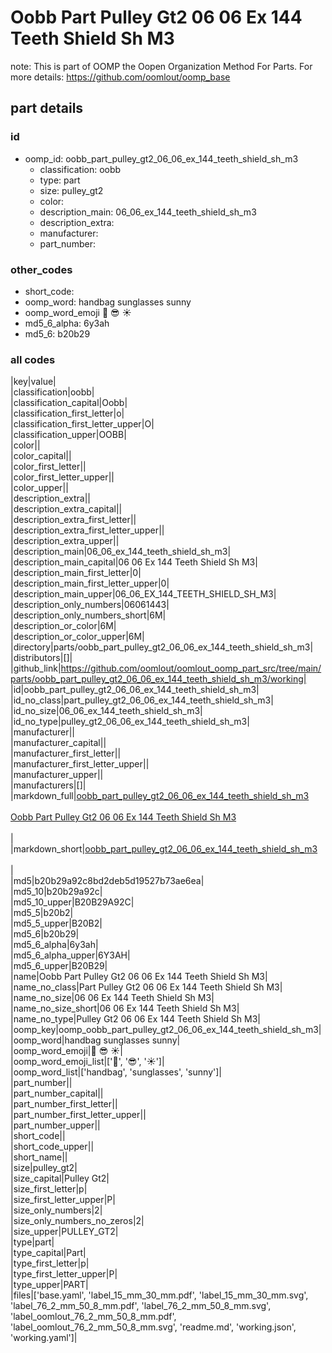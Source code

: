 # Oobb Part Pulley Gt2 06 06 Ex 144 Teeth Shield Sh M3  

note: This is part of OOMP the Oopen Organization Method For Parts. For more details: https://github.com/oomlout/oomp_base

##  part details





### id
* oomp_id: oobb_part_pulley_gt2_06_06_ex_144_teeth_shield_sh_m3
  * classification: oobb
  * type: part
  * size: pulley_gt2
  * color: 
  * description_main: 06_06_ex_144_teeth_shield_sh_m3
  * description_extra: 
  * manufacturer: 
  * part_number: 

### other_codes
* short_code: 
* oomp_word: handbag sunglasses sunny
* oomp_word_emoji :handbag: :sunglasses: :sunny:
* md5_6_alpha: 6y3ah
* md5_6: b20b29

### all codes 
|key|value|  
|classification|oobb|  
|classification_capital|Oobb|  
|classification_first_letter|o|  
|classification_first_letter_upper|O|  
|classification_upper|OOBB|  
|color||  
|color_capital||  
|color_first_letter||  
|color_first_letter_upper||  
|color_upper||  
|description_extra||  
|description_extra_capital||  
|description_extra_first_letter||  
|description_extra_first_letter_upper||  
|description_extra_upper||  
|description_main|06_06_ex_144_teeth_shield_sh_m3|  
|description_main_capital|06 06 Ex 144 Teeth Shield Sh M3|  
|description_main_first_letter|0|  
|description_main_first_letter_upper|0|  
|description_main_upper|06_06_EX_144_TEETH_SHIELD_SH_M3|  
|description_only_numbers|06061443|  
|description_only_numbers_short|6M|  
|description_or_color|6M|  
|description_or_color_upper|6M|  
|directory|parts/oobb_part_pulley_gt2_06_06_ex_144_teeth_shield_sh_m3|  
|distributors|[]|  
|github_link|https://github.com/oomlout/oomlout_oomp_part_src/tree/main/parts/oobb_part_pulley_gt2_06_06_ex_144_teeth_shield_sh_m3/working|  
|id|oobb_part_pulley_gt2_06_06_ex_144_teeth_shield_sh_m3|  
|id_no_class|part_pulley_gt2_06_06_ex_144_teeth_shield_sh_m3|  
|id_no_size|06_06_ex_144_teeth_shield_sh_m3|  
|id_no_type|pulley_gt2_06_06_ex_144_teeth_shield_sh_m3|  
|manufacturer||  
|manufacturer_capital||  
|manufacturer_first_letter||  
|manufacturer_first_letter_upper||  
|manufacturer_upper||  
|manufacturers|[]|  
|markdown_full|[oobb_part_pulley_gt2_06_06_ex_144_teeth_shield_sh_m3](https://github.com/oomlout/oomlout_oomp_part_src/tree/main/parts/oobb_part_pulley_gt2_06_06_ex_144_teeth_shield_sh_m3/working)<br>[](https://github.com/oomlout/oomlout_oomp_part_src/tree/main/parts/oobb_part_pulley_gt2_06_06_ex_144_teeth_shield_sh_m3/working)<br>[Oobb Part Pulley Gt2 06 06 Ex 144 Teeth Shield Sh M3](https://github.com/oomlout/oomlout_oomp_part_src/tree/main/parts/oobb_part_pulley_gt2_06_06_ex_144_teeth_shield_sh_m3/working)<br><br>|  
|markdown_short|[oobb_part_pulley_gt2_06_06_ex_144_teeth_shield_sh_m3](https://github.com/oomlout/oomlout_oomp_part_src/tree/main/parts/oobb_part_pulley_gt2_06_06_ex_144_teeth_shield_sh_m3/working)<br><br>|  
|md5|b20b29a92c8bd2deb5d19527b73ae6ea|  
|md5_10|b20b29a92c|  
|md5_10_upper|B20B29A92C|  
|md5_5|b20b2|  
|md5_5_upper|B20B2|  
|md5_6|b20b29|  
|md5_6_alpha|6y3ah|  
|md5_6_alpha_upper|6Y3AH|  
|md5_6_upper|B20B29|  
|name|Oobb Part Pulley Gt2 06 06 Ex 144 Teeth Shield Sh M3|  
|name_no_class|Part Pulley Gt2 06 06 Ex 144 Teeth Shield Sh M3|  
|name_no_size|06 06 Ex 144 Teeth Shield Sh M3|  
|name_no_size_short|06 06 Ex 144 Teeth Shield Sh M3|  
|name_no_type|Pulley Gt2 06 06 Ex 144 Teeth Shield Sh M3|  
|oomp_key|oomp_oobb_part_pulley_gt2_06_06_ex_144_teeth_shield_sh_m3|  
|oomp_word|handbag sunglasses sunny|  
|oomp_word_emoji|:handbag: :sunglasses: :sunny:|  
|oomp_word_emoji_list|[':handbag:', ':sunglasses:', ':sunny:']|  
|oomp_word_list|['handbag', 'sunglasses', 'sunny']|  
|part_number||  
|part_number_capital||  
|part_number_first_letter||  
|part_number_first_letter_upper||  
|part_number_upper||  
|short_code||  
|short_code_upper||  
|short_name||  
|size|pulley_gt2|  
|size_capital|Pulley Gt2|  
|size_first_letter|p|  
|size_first_letter_upper|P|  
|size_only_numbers|2|  
|size_only_numbers_no_zeros|2|  
|size_upper|PULLEY_GT2|  
|type|part|  
|type_capital|Part|  
|type_first_letter|p|  
|type_first_letter_upper|P|  
|type_upper|PART|  
|files|['base.yaml', 'label_15_mm_30_mm.pdf', 'label_15_mm_30_mm.svg', 'label_76_2_mm_50_8_mm.pdf', 'label_76_2_mm_50_8_mm.svg', 'label_oomlout_76_2_mm_50_8_mm.pdf', 'label_oomlout_76_2_mm_50_8_mm.svg', 'readme.md', 'working.json', 'working.yaml']|  
